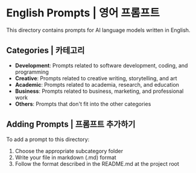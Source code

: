 # English Prompts | 영어 프롬프트

This directory contains prompts for AI language models written in English.

## Categories | 카테고리

- **Development**: Prompts related to software development, coding, and programming
- **Creative**: Prompts related to creative writing, storytelling, and art
- **Academic**: Prompts related to academia, research, and education
- **Business**: Prompts related to business, marketing, and professional work
- **Others**: Prompts that don't fit into the other categories

## Adding Prompts | 프롬프트 추가하기

To add a prompt to this directory:
1. Choose the appropriate subcategory folder
2. Write your file in markdown (.md) format
3. Follow the format described in the README.md at the project root
